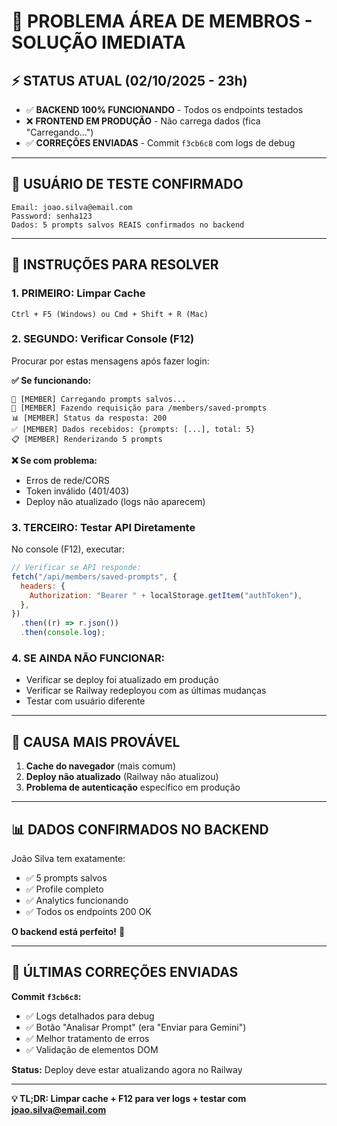 # 🚨 PROBLEMA ÁREA DE MEMBROS - SOLUÇÃO IMEDIATA

## ⚡ **STATUS ATUAL (02/10/2025 - 23h)**

- ✅ **BACKEND 100% FUNCIONANDO** - Todos os endpoints testados
- ❌ **FRONTEND EM PRODUÇÃO** - Não carrega dados (fica "Carregando...")
- ✅ **CORREÇÕES ENVIADAS** - Commit `f3cb6c8` com logs de debug

---

## 🧪 **USUÁRIO DE TESTE CONFIRMADO**

```
Email: joao.silva@email.com
Password: senha123
Dados: 5 prompts salvos REAIS confirmados no backend
```

---

## 🔧 **INSTRUÇÕES PARA RESOLVER**

### 1. **PRIMEIRO: Limpar Cache**

```
Ctrl + F5 (Windows) ou Cmd + Shift + R (Mac)
```

### 2. **SEGUNDO: Verificar Console (F12)**

Procurar por estas mensagens após fazer login:

**✅ Se funcionando:**

```
🔄 [MEMBER] Carregando prompts salvos...
📡 [MEMBER] Fazendo requisição para /members/saved-prompts
📊 [MEMBER] Status da resposta: 200
✅ [MEMBER] Dados recebidos: {prompts: [...], total: 5}
📋 [MEMBER] Renderizando 5 prompts
```

**❌ Se com problema:**

- Erros de rede/CORS
- Token inválido (401/403)
- Deploy não atualizado (logs não aparecem)

### 3. **TERCEIRO: Testar API Diretamente**

No console (F12), executar:

```javascript
// Verificar se API responde:
fetch("/api/members/saved-prompts", {
  headers: {
    Authorization: "Bearer " + localStorage.getItem("authToken"),
  },
})
  .then((r) => r.json())
  .then(console.log);
```

### 4. **SE AINDA NÃO FUNCIONAR:**

- Verificar se deploy foi atualizado em produção
- Verificar se Railway redeployou com as últimas mudanças
- Testar com usuário diferente

---

## 🎯 **CAUSA MAIS PROVÁVEL**

1. **Cache do navegador** (mais comum)
2. **Deploy não atualizado** (Railway não atualizou)
3. **Problema de autenticação** específico em produção

---

## 📊 **DADOS CONFIRMADOS NO BACKEND**

João Silva tem exatamente:

- ✅ 5 prompts salvos
- ✅ Profile completo
- ✅ Analytics funcionando
- ✅ Todos os endpoints 200 OK

**O backend está perfeito!** 🎉

---

## 🔄 **ÚLTIMAS CORREÇÕES ENVIADAS**

**Commit `f3cb6c8`:**

- ✅ Logs detalhados para debug
- ✅ Botão "Analisar Prompt" (era "Enviar para Gemini")
- ✅ Melhor tratamento de erros
- ✅ Validação de elementos DOM

**Status:** Deploy deve estar atualizando agora no Railway

---

**💡 TL;DR: Limpar cache + F12 para ver logs + testar com joao.silva@email.com**
